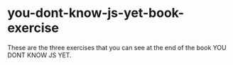 # you-dont-know-js-yet-book-exercise

These are the three exercises that you can see at the end of the book YOU DONT KNOW JS YET.
